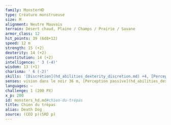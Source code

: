 ```yaml
---
family: MonsterHD
type: Créature monstrueuse
size: M
alignment: Neutre Mauvais
terrain: Désert chaud, Plaine / Champs / Prairie / Savane
armor_class: 12
hit_points: 39 (6d8+12)
speed: 12 m
strength: 15 (+2)
dexterity: 14 (+2)
constitution: 14 (+2)
intelligence: ' 3 (-4)'
wisdom: 13 (+1)
charisma: ' 6 (-2)'
skills: '[Discrétion](hd_abilities_dexterity_discretion.md) +4, [Perception](hd_abilities_wisdom_perception.md) +5'
senses: vision dans le noir 36 m, [Perception passive](hd_abilities_dexterity_perception_passive.md) 15
languages: —
challenge: 1 (200 PX)
x_p: 200
id: monsters_hd.md#chien-du-trépas
title: Chien du trépas
alias: Death Dog
source: (CEO p)(SRD p)
---
```



